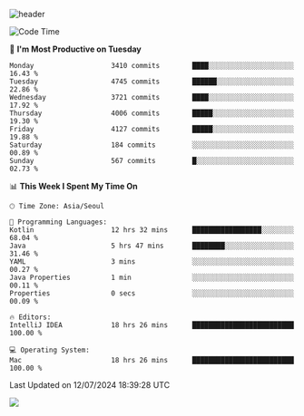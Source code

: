 ![header](https://capsule-render.vercel.app/api?type=Egg&color=timeAuto&height=300&section=header&text=PoPo&fontSize=90&animation=fadeIn)

  <!--START_SECTION:waka-->
![Code Time](http://img.shields.io/badge/Code%20Time-1%2C755%20hrs%2010%20mins-blue)

📅 **I'm Most Productive on Tuesday** 

```text
Monday                   3410 commits        ████░░░░░░░░░░░░░░░░░░░░░   16.43 % 
Tuesday                  4745 commits        ██████░░░░░░░░░░░░░░░░░░░   22.86 % 
Wednesday                3721 commits        ████░░░░░░░░░░░░░░░░░░░░░   17.92 % 
Thursday                 4006 commits        █████░░░░░░░░░░░░░░░░░░░░   19.30 % 
Friday                   4127 commits        █████░░░░░░░░░░░░░░░░░░░░   19.88 % 
Saturday                 184 commits         ░░░░░░░░░░░░░░░░░░░░░░░░░   00.89 % 
Sunday                   567 commits         █░░░░░░░░░░░░░░░░░░░░░░░░   02.73 % 
```


📊 **This Week I Spent My Time On** 

```text
🕑︎ Time Zone: Asia/Seoul

💬 Programming Languages: 
Kotlin                   12 hrs 32 mins      █████████████████░░░░░░░░   68.04 % 
Java                     5 hrs 47 mins       ████████░░░░░░░░░░░░░░░░░   31.46 % 
YAML                     3 mins              ░░░░░░░░░░░░░░░░░░░░░░░░░   00.27 % 
Java Properties          1 min               ░░░░░░░░░░░░░░░░░░░░░░░░░   00.11 % 
Properties               0 secs              ░░░░░░░░░░░░░░░░░░░░░░░░░   00.09 % 

🔥 Editors: 
IntelliJ IDEA            18 hrs 26 mins      █████████████████████████   100.00 % 

💻 Operating System: 
Mac                      18 hrs 26 mins      █████████████████████████   100.00 % 
```


 Last Updated on 12/07/2024 18:39:28 UTC
<!--END_SECTION:waka-->



<img src="https://capsule-render.vercel.app/api?type=Egg&color=timeAuto&height=300&section=footer&text=PoPo&fontSize=90&animation=fadeIn&reversal=true" />
